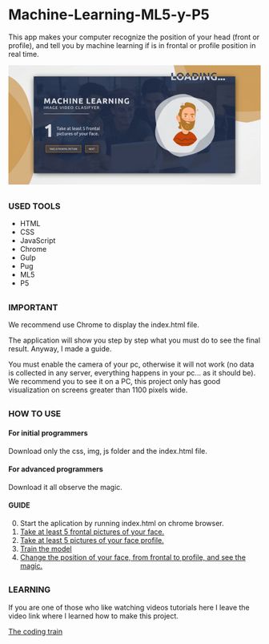 # Machine-Learning-ML5-y-P5
This app makes your computer recognize the position of your head (front or profile), and tell you by machine learning if is in frontal or profile position in real time.

![Image proyect presentation](/img/guide/0-loader.gif)

##

### USED TOOLS
* HTML
* CSS
* JavaScript
* Chrome
* Gulp
* Pug
* ML5
* P5

##

### IMPORTANT
We recommend use Chrome to display the index.html file. 

The application will show you step by step what you must do to see the final result. 
Anyway, I made a guide.

You must enable the camera of your pc, otherwise it will not work (no data is collected in any server, everything happens in your pc... as it should be).
We recommend you to see it on a PC, this project only has good visualization on screens greater than 1100 pixels wide.

##

### HOW TO USE
#### For initial programmers
Download only the css, img, js folder and the index.html file.

#### For advanced programmers
Download it all observe the magic.

#### GUIDE
0. Start the aplication by running index.html on chrome browser.
1. [Take at least 5 frontal pictures of your face.](/img/guide/1-take-frontal-picture.jpg)
2. [Take at least 5 pictures of your face profile.](/img/guide/2-take-profile-picture.jpg)
3. [Train the model](/img/guide/3-train-the-model.jpg)
4. [Change the position of your face, from frontal to profile, and see the magic.](/img/guide/4-see-the-magic.jpg)

##

### LEARNING
If you are one of those who like watching videos tutorials here I leave the video link where
I learned how to make this project.

[The coding train](https://www.youtube.com/watch?v=D9BoBSkLvFo&t=72s)
